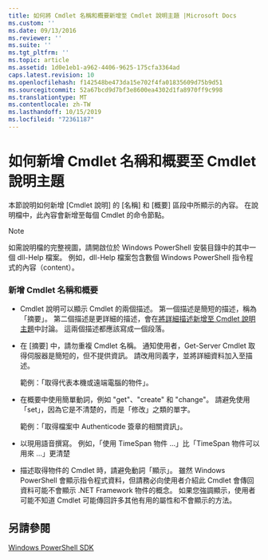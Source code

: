 ```yaml
---
title: 如何將 Cmdlet 名稱和概要新增至 Cmdlet 說明主題 |Microsoft Docs
ms.custom: ''
ms.date: 09/13/2016
ms.reviewer: ''
ms.suite: ''
ms.tgt_pltfrm: ''
ms.topic: article
ms.assetid: 1d0e1eb1-a962-4406-9625-175cfa3364ad
caps.latest.revision: 10
ms.openlocfilehash: f142548be473da15e702f4fa01835609d75b9d51
ms.sourcegitcommit: 52a67bcd9d7bf3e8600ea4302d1fa8970ff9c998
ms.translationtype: MT
ms.contentlocale: zh-TW
ms.lasthandoff: 10/15/2019
ms.locfileid: "72361187"
---
```

# <a name="how-to-add-the-cmdlet-name-and-synopsis-to-a-cmdlet-help-topic"></a>如何新增 Cmdlet 名稱和概要至 Cmdlet 說明主題

本節說明如何新增 [Cmdlet 說明] 的 [名稱] 和 [概要] 區段中所顯示的內容。 在說明檔中，此內容會新增至每個 Cmdlet 的命令節點。

> [!NOTE]
> 如需說明檔的完整視圖，請開啟位於 Windows PowerShell 安裝目錄中的其中一個 dll-Help 檔案。 例如，dll-Help 檔案包含數個 Windows PowerShell 指令程式的內容（content）。

### <a name="to-add-the-cmdlet-name-and-a-synopsis"></a>新增 Cmdlet 名稱和概要

- Cmdlet 說明可以顯示 Cmdlet 的兩個描述。 第一個描述是簡短的描述，稱為「摘要」。 第二個描述是更詳細的描述，會在[將詳細描述新增至 Cmdlet 說明主題](./how-to-add-a-cmdlet-description.md)中討論。 這兩個描述都應該寫成一個段落。

- 在 [摘要] 中，請勿重複 Cmdlet 名稱。 通知使用者，Get-Server Cmdlet 取得伺服器是簡短的，但不提供資訊。 請改用同義字，並將詳細資料加入至描述。

  範例：「取得代表本機或遠端電腦的物件」。

- 在概要中使用簡單動詞，例如 "get"、"create" 和 "change"。 請避免使用「set」，因為它是不清楚的，而是「修改」之類的單字。

  範例：「取得檔案中 Authenticode 簽章的相關資訊」。

- 以現用語音撰寫。 例如，「使用 TimeSpan 物件 ...」比「TimeSpan 物件可以用來 ...」更清楚

- 描述取得物件的 Cmdlet 時，請避免動詞「顯示」。 雖然 Windows PowerShell 會顯示指令程式資料，但請務必向使用者介紹此 Cmdlet 會傳回資料可能不會顯示 .NET Framework 物件的概念。 如果您強調顯示，使用者可能不知道 Cmdlet 可能傳回許多其他有用的屬性和不會顯示的方法。

## <a name="see-also"></a>另請參閱

 [Windows PowerShell SDK](../windows-powershell-reference.md)